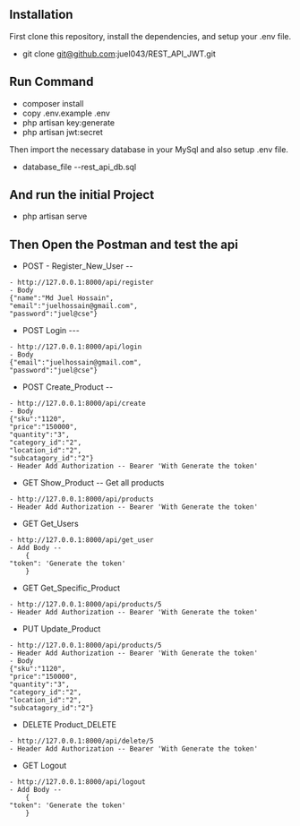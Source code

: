 

## Installation

First clone this repository, install the dependencies, and setup your .env file.

- git clone git@github.com:juel043/REST_API_JWT.git
## Run Command
- composer install
- copy .env.example   .env
- php artisan key:generate
- php artisan jwt:secret

Then import the necessary database in your MySql and also setup .env file.
- database_file  --rest_api_db.sql

## And run the initial Project
- php artisan serve
## Then Open the Postman and test the api 
   - POST - Register_New_User --

    - http://127.0.0.1:8000/api/register 
    - Body
    {"name":"Md Juel Hossain",
    "email":"juelhossain@gmail.com",
    "password":"juel@cse"}
   - POST Login ---
 
    - http://127.0.0.1:8000/api/login 
    - Body
    {"email":"juelhossain@gmail.com",
    "password":"juel@cse"}
   - POST Create_Product -- 
 
    - http://127.0.0.1:8000/api/create 
    - Body
    {"sku":"1120",
    "price":"150000",
    "quantity":"3",
    "category_id":"2",
    "location_id":"2",
    "subcatagory_id":"2"}
    - Header Add Authorization -- Bearer 'With Generate the token'
   - GET Show_Product -- Get all products
  
    - http://127.0.0.1:8000/api/products 
    - Header Add Authorization -- Bearer 'With Generate the token'
   - GET Get_Users
  
    - http://127.0.0.1:8000/api/get_user  
    - Add Body --
        {
    "token": 'Generate the token'
        }
   - GET Get_Specific_Product
    
    - http://127.0.0.1:8000/api/products/5  
    - Header Add Authorization -- Bearer 'With Generate the token'
   - PUT Update_Product
    
    - http://127.0.0.1:8000/api/products/5  
    - Header Add Authorization -- Bearer 'With Generate the token'
    - Body
    {"sku":"1120",
    "price":"150000",
    "quantity":"3",
    "category_id":"2",
    "location_id":"2",
    "subcatagory_id":"2"} 
   - DELETE  Product_DELETE
    
    - http://127.0.0.1:8000/api/delete/5
    - Header Add Authorization -- Bearer 'With Generate the token'
   - GET  Logout
    
    - http://127.0.0.1:8000/api/logout
    - Add Body --
        {
    "token": 'Generate the token'
        }


